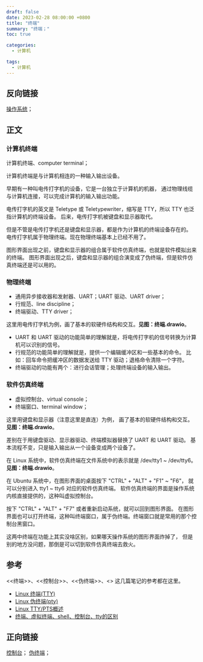 ```yaml
---
draft: false
date: 2023-02-28 08:00:00 +0800
title: "终端"
summary: "终端；"
toc: true

categories:
  - 计算机

tags:
  - 计算机
---
```


## 反向链接

[操作系统](/计算机/操作系统/操作系统)；

## 正文

### 计算机终端

计算机终端、computer terminal；

计算机终端是与计算机相连的一种输入输出设备。

早期有一种叫电传打字机的设备，它是一台独立于计算机的机器，
通过物理线缆与计算机连接，可以完成计算机的输入输出功能。

电传打字机的英文是 Teletype 或 Teletypewriter，缩写是 TTY，所以 TTY 也泛指计算机的终端设备。
后来，电传打字机被键盘和显示器取代。

但是不管是电传打字机还是键盘和显示器，都是作为计算机的终端设备存在的。
电传打字机属于物理终端。现在物理终端基本上已经不用了。

图形界面出现之前，键盘和显示器的组合属于软件仿真终端，也就是软件模拟出来的终端。
图形界面出现之后，键盘和显示器的组合演变成了伪终端，但是软件仿真终端还是可以用的。

### 物理终端

- 通用异步接收器和发射器、UART；UART 驱动、UART driver；
- 行规范、line discipline；
- 终端驱动、TTY driver；

这里用电传打字机为例，画了基本的软硬件结构和交互。**见图：终端.drawio**。

- UART 和 UART 驱动的功能简单的理解就是，将电传打字机的信号转换为计算机可以识别的信号。
- 行规范的功能简单的理解就是，提供一个编辑缓冲区和一些基本的命令。
  比如：回车命令把缓冲区的数据发送给 TTY 驱动；退格命令清除一个字符。
- 终端驱动的功能有两个：进行会话管理；处理终端设备的输入输出。

### 软件仿真终端

- 虚拟控制台、virtual console；
- 终端窗口、terminal window；

这里用键盘和显示器（注意这里是直连）为例，
画了基本的软硬件结构和交互。**见图：终端.drawio**。

差别在于用键盘驱动、显示器驱动、终端模拟器替换了 UART 和 UART 驱动。
基本流程不变，只是输入输出从一个设备变成两个设备了。

在 Linux 系统中，软件仿真终端在文件系统中的表示就是 /dev/tty1 ~ /dev/tty6。
**见图：终端.drawio**。

在 Ubuntu 系统中，在图形界面的桌面按下 "CTRL" + "ALT" + "F1" ~ "F6"，
就可以分别进入 tty1 ~ tty6 对应的软件仿真终端。
软件仿真终端的界面是操作系统内核直接提供的，这种叫虚拟控制台。

按下 "CTRL" + "ALT" + "F7" 或者重新启动系统，就可以回到图形界面。
在图形界面也可以打开终端，这种叫终端窗口，属于伪终端。终端窗口就是常用的那个控制台黑窗口。

这两中终端在功能上其实没啥区别，如果哪天操作系统的图形界面炸掉了，
但是别的地方没问题，那倒是可以切到软件仿真终端去救火。

## 参考

<<终端>>、<<控制台>>、<<伪终端>>、<<TTY>> 这几篇笔记的参考都在这里。

- [Linux 终端(TTY)](https://www.cnblogs.com/sparkdev/p/11460821.html)
- [Linux 伪终端(pty)](https://www.cnblogs.com/sparkdev/archive/2019/09/29/11605804.html)
- [Linux TTY/PTS概述](https://segmentfault.com/a/1190000009082089)
- [终端、虚拟终端、shell、控制台、tty的区别](https://blog.csdn.net/ltx06/article/details/52170852)

## 正向链接

[控制台](/计算机/控制台)；
[伪终端](/计算机/伪终端)；
